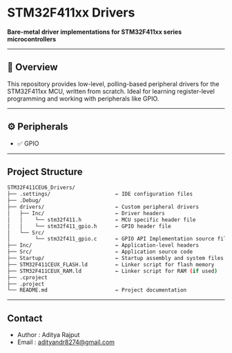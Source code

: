 # STM32F411xx Drivers

**Bare-metal driver implementations for STM32F411xx series microcontrollers**

---

## 🧩 Overview

This repository provides low-level, polling-based peripheral drivers for the STM32F411xx MCU, written from scratch. Ideal for learning register-level programming and working with peripherals like GPIO.

---

## ⚙️ Peripherals

- ✅ GPIO

---

## Project Structure

```bash
STM32F411CEU6_Drivers/
├── .settings/                     ← IDE configuration files
├── .Debug/                         
├── drivers/                       ← Custom peripheral drivers
│   ├── Inc/                       ← Driver headers
│   │    └── stm32f411.h           ← MCU specific header file
│   │    └── stm32f411_gpio.h      ← GPIO header file
│   └── Src/
│        └── stm32f411_gpio.c      ← GPIO API Implementation source file
├── Inc/                           ← Application-level headers
├── Src/                           ← Application source code
├── Startup/                       ← Startup assembly and system files
├── STM32F411CEUX_FLASH.ld         ← Linker script for flash memory
├── STM32F411CEUX_RAM.ld           ← Linker script for RAM (if used)
├── .cproject                      
├── .project                       
└── README.md                      ← Project documentation
```

---

## Contact

- Author : Aditya Rajput
- Email : adityandr8274@gmail.com
